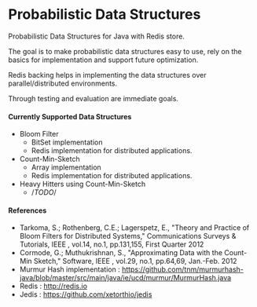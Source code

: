 # Probabilistic Data Structures
Probabilistic Data Structures for Java with Redis store.

The goal is to make probabilistic data structures easy to use, rely on the basics for implementation and support future optimization.

Redis backing helps in implementing the data structures over parallel/distributed environments. 

Through testing and evaluation are immediate goals.

#### Currently Supported Data Structures
- Bloom Filter
  - BitSet implementation
  - Redis implementation for distributed applications.
- Count-Min-Sketch
  - Array implementation
  - Redis implementation for distributed applications.
- Heavy Hitters using Count-Min-Sketch
  - /*TODO*/
  
  
#### References
- Tarkoma, S.; Rothenberg, C.E.; Lagerspetz, E., "Theory and Practice of Bloom Filters for Distributed Systems," Communications Surveys & Tutorials, IEEE , vol.14, no.1, pp.131,155, First Quarter 2012
- Cormode, G.; Muthukrishnan, S., "Approximating Data with the Count-Min Sketch," Software, IEEE , vol.29, no.1, pp.64,69, Jan.-Feb. 2012
- Murmur Hash implementation : https://github.com/tnm/murmurhash-java/blob/master/src/main/java/ie/ucd/murmur/MurmurHash.java
- Redis : http://redis.io
- Jedis : https://github.com/xetorthio/jedis

